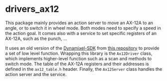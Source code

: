 # drivers_ax12

This package mainly provides an action server to move an AX-12A to an angle, or to switch it in wheel mode. Both modes need to specify a speed in the action goal.
It comes also with a service to set specific registers of an AX-12A, such as the punch, ...

It uses an old version of the [Dynamixel-SDK](http://en.robotis.com/service/downloadpage.php?cate=sdk) from [this repository](https://github.com/lintangsutawika/Dynmixel-SDK-Linux) to provide a set of low level function.
Wrapping this library is the `Ax12Driver` class, which implements higher-level function such as a scan and methods to switch mode. The table of the AX-12A registers and their addresses is defined in the `ax12_table.h` header.
Finally, the `Ax12Server` class handles the action server and the service.